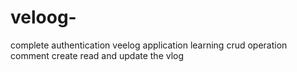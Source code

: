 # veloog-
complete authentication  veelog application learning crud operation  comment create read and update the vlog


